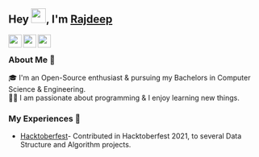 ## Hey <img src="https://github.com/TheDudeThatCode/TheDudeThatCode/blob/master/Assets/Hi.gif" width="29px">, I'm [Rajdeep](https://rajdeepds.github.io/)

<a href="https://twitter.com/Rajdeep__ds">
  <img align="left" width="26px" src="https://cdn.jsdelivr.net/npm/simple-icons@v3/icons/twitter.svg" />
 </a>
<a href="mailto:rajdeepds626@gmail.com">
  <img align="left" width="26px" src="https://cdn.jsdelivr.net/npm/simple-icons@v3/icons/gmail.svg" />
 </a>
 <a href="http://dev.to/rajdeepds">
  <img align="left" width="26px" src="https://cdn.jsdelivr.net/npm/simple-icons@v3/icons/medium.svg" />
  </a>
 <br />
 
 ### About Me 🚀
 🎓 I'm an Open-Source enthusiast & pursuing my Bachelors in Computer Science & Engineering.  </br>
 👨‍💻 I am passionate about programming & I enjoy learning new things.
 </br>
 
### My Experiences 🙌
- [Hacktoberfest](https://hacktoberfest.digitalocean.com/)- Contributed in Hacktoberfest 2021, to several Data Structure and Algorithm projects.
